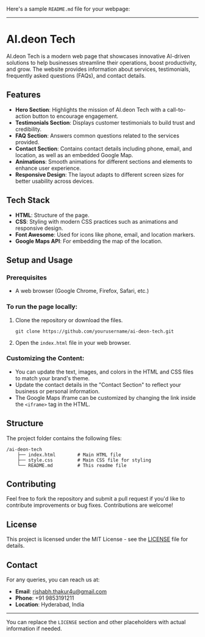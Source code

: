 Here's a sample `README.md` file for your webpage:

---

# AI.deon Tech

AI.deon Tech is a modern web page that showcases innovative AI-driven solutions to help businesses streamline their operations, boost productivity, and grow. The website provides information about services, testimonials, frequently asked questions (FAQs), and contact details.

## Features
- **Hero Section**: Highlights the mission of AI.deon Tech with a call-to-action button to encourage engagement.
- **Testimonials Section**: Displays customer testimonials to build trust and credibility.
- **FAQ Section**: Answers common questions related to the services provided.
- **Contact Section**: Contains contact details including phone, email, and location, as well as an embedded Google Map.
- **Animations**: Smooth animations for different sections and elements to enhance user experience.
- **Responsive Design**: The layout adapts to different screen sizes for better usability across devices.

## Tech Stack
- **HTML**: Structure of the page.
- **CSS**: Styling with modern CSS practices such as animations and responsive design.
- **Font Awesome**: Used for icons like phone, email, and location markers.
- **Google Maps API**: For embedding the map of the location.

## Setup and Usage

### Prerequisites
- A web browser (Google Chrome, Firefox, Safari, etc.)

### To run the page locally:
1. Clone the repository or download the files.
   ```
   git clone https://github.com/yourusername/ai-deon-tech.git
   ```
2. Open the `index.html` file in your web browser.

### Customizing the Content:
- You can update the text, images, and colors in the HTML and CSS files to match your brand's theme.
- Update the contact details in the "Contact Section" to reflect your business or personal information.
- The Google Maps iframe can be customized by changing the link inside the `<iframe>` tag in the HTML.

## Structure

The project folder contains the following files:
```
/ai-deon-tech
    ├── index.html        # Main HTML file
    ├── style.css         # Main CSS file for styling
    └── README.md         # This readme file
```

## Contributing
Feel free to fork the repository and submit a pull request if you'd like to contribute improvements or bug fixes. Contributions are welcome!

## License
This project is licensed under the MIT License - see the [LICENSE](LICENSE) file for details.

## Contact
For any queries, you can reach us at:
- **Email**: rishabh.thakur4u@gmail.com
- **Phone**: +91 9853191211
- **Location**: Hyderabad, India

---

You can replace the `LICENSE` section and other placeholders with actual information if needed.
